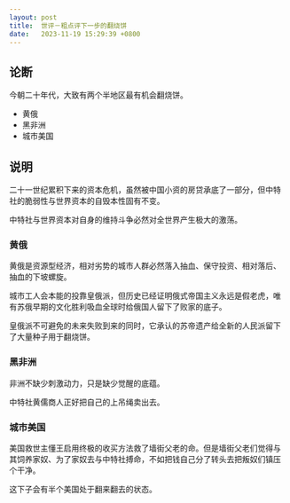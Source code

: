 ```yaml
---
layout: post
title:  世评－粗点评下一步的翻烧饼
date:   2023-11-19 15:29:39 +0800
---
```


## 论断

今朝二十年代，大致有两个半地区最有机会翻烧饼。

- 黄俄
- 黑非洲
- 城市美国

## 说明

二十一世纪累积下来的资本危机，虽然被中国小资的房贷承底了一部分，但中特
社的脆弱性与世界资本的自毁本性固有不变。

中特社与世界资本对自身的维持斗争必然对全世界产生极大的激荡。

### 黄俄

黄俄是资源型经济，相对劣势的城市人群必然落入抽血、保守投资、相对落后、
抽血的下坡螺旋。

城市工人会本能的投靠皇俄派，但历史已经证明俄式帝国主义永远是假老虎，唯
有苏俄早期的文化胜利吸血全球时给俄国人留下了败家的底子。

皇俄派不可避免的未来失败到来的同时，它承认的苏帝遗产给全新的人民派留下
了大量种子用于翻烧饼。

### 黑非洲

非洲不缺少刺激动力，只是缺少觉醒的底蕴。

中特社黄儒商人正好把自己的上吊绳卖出去。

### 城市美国

美国救世主懂王启用终极的收买方法救了墙街父老的命。但是墙街父老们觉得与
其饲养家奴、为了家奴去与中特社搏命，不如把钱自己分了转头去把叛奴们镇压
个干净。

这下子会有半个美国处于翻来翻去的状态。
